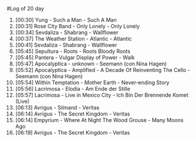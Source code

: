 #Log of 20 day

1. [00:30] Yung - Such a Man - Such A Man
1. [00:31] Rose City Band - Only Lonely - Only Lonely
1. [00:34] Sevdaliza - Shabrang - Wallflower
1. [00:37] The Weather Station - Atlantic - Atlantic
1. [00:41] Sevdaliza - Shabrang - Wallflower
1. [05:45] Sepultura - Roots - Roots Bloody Roots
1. [05:45] Pantera - Vulgar Display of Power - Walk
1. [05:47] Apocalyptica - unknown - Seemann (con Nina Hagen)
1. [05:52] Apocalyptica - Amplified - A Decade Of Reinventing The Cello - Seemann (con Nina Hagen)
1. [05:54] Within Temptation - Mother Earth - Never-ending Story
1. [05:56] Lacrimosa - Elodia - Am Ende der Stille
1. [05:57] Lacrimosa - Live in Mexico City - Ich Bin Der Brennende Komet (Live)
1. [06:13] Avrigus - Silmand - Veritas
1. [06:14] Avrigus - The Secret Kingdom - Veritas
1. [06:14] Empyrium - Where At Night The Wood Grouse - Many Moons Ago
1. [06:19] Avrigus - The Secret Kingdom - Veritas
